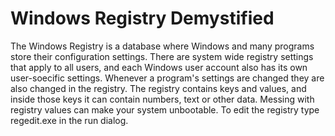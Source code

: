# Windows Registry Demystified

The Windows Registry is a database where Windows and many programs store their configuration settings. There are system wide registry settings that apply to all users, and each Windows user account also has its own user-soecific settings. Whenever a program's settings are changed they are also changed in the registry. The registry contains keys and values, and inside those keys it can contain numbers, text or other data. Messing with registry values can make your system unbootable. To edit the registry type regedit.exe in the run dialog.